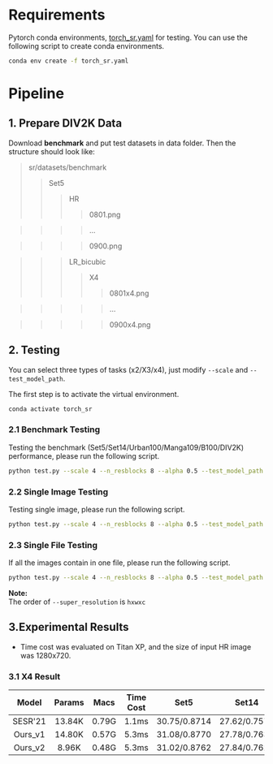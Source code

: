# Requirements
Pytorch conda environments, [torch_sr.yaml](torch_sr.yaml) for testing. You can use the following script to create conda environments.
```bash
conda env create -f torch_sr.yaml
```

# Pipeline

## 1. Prepare DIV2K Data
Download **benchmark** and put test datasets in data folder. Then the structure should look like:
> sr/datasets/benchmark
>> Set5
>>> HR
>>>> 0801.png

>>>> ...

>>>> 0900.png

>>> LR\_bicubic
>>>> X4
>>>>> 0801x4.png

>>>>> ...

>>>>> 0900x4.png

## 2. Testing
You can select three types of tasks (x2/X3/x4), just modify ```--scale``` and ```--test_model_path```.  

The first step is to activate the virtual environment. 
```bash
conda activate torch_sr
```
### 2.1 Benchmark Testing
Testing the benchmark (Set5/Set14/Urban100/Manga109/B100/DIV2K) performance, please run the following script.
```bash
python test.py --scale 4 --n_resblocks 8 --alpha 0.5 --test_model_path weights/SRGFS/X4/SRGFS-S_inference.pth --test_data_path sr/dataset/datasets --test_only --test_type benchmark
```
### 2.2 Single Image Testing
Testing single image, please run the following script.
```bash
python test.py --scale 4 --n_resblocks 8 --alpha 0.5 --test_model_path weights/SRGFS/X4/SRGFS-S_inference.pth --test_data_path sr/datasets/xxx.png --test_only --test_type single
```
### 2.3 Single File Testing
If all the images contain in one file, please run the following script.
```bash
python test.py --scale 4 --n_resblocks 8 --alpha 0.5 --test_model_path weights/SRGFS/X4/SRGFS-S_inference.pth --test_data_path sr/datasets/xxx.rgb --test_only --test_type big_data --super_resolution 2160x3840x3
```
**Note:**   
The order of ```--super_resolution``` is ```hxwxc```

## 3.Experimental Results
* Time cost was evaluated on Titan XP, and the size of input HR image was 1280x720.
### 3.1 X4 Result
|Model|Params|Macs|Time Cost|Set5|Set14|B100|Urban100|Manga109|DIV2K|  
|:--:|:--:|:--:|:--:|:--:|:--:|:--:|:--:|:--:|:--:|  
|SESR'21|13.84K|0.79G|1.1ms|30.75/0.8714|27.62/0.7579|27.00/0.7166|24.61/0.7304|27.90/0.8644|29.52/0.8155|
|Ours_v1|14.80K|0.57G|5.3ms|31.08/0.8770|27.78/0.7632|27.11/0.7217|24.82/0.7416|28.33/0.8754|-/-|
|Ours_v2|8.96K|0.48G|5.3ms|31.02/0.8762|27.84/0.7623|27.08/0.7186|24.79/0.7387|28.27/0.8730|29.61/0.8174|
